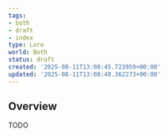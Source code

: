 ```yaml
---
tags:
- both
- draft
- index
type: Lore
world: Both
status: draft
created: '2025-08-11T13:08:45.723959+00:00'
updated: '2025-08-11T13:08:48.362273+00:00'
---
```



## Overview

TODO
